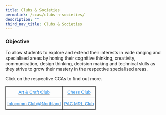 ```yaml
---
title: Clubs & Societies
permalink: /ccas/clubs-n-societies/
description: ""
third_nav_title: Clubs & Societies
---
```

### Objective

To allow students to explore and extend their interests in wide ranging and specialised areas by honing their cognitive thinking, creativity, communication, design thinking, decision making and technical skills as they strive to grow their mastery in the respective specialised areas.

  

Click on the respective CCAs to find out more.

<style type="text/css">
.tg  {border-collapse:collapse;border-spacing:0;}
.tg td{border-color:black;border-style:solid;border-width:1px;font-family:Arial, sans-serif;font-size:14px;
  overflow:hidden;padding:10px 5px;word-break:normal;}
.tg th{border-color:black;border-style:solid;border-width:1px;font-family:Arial, sans-serif;font-size:14px;
  font-weight:normal;overflow:hidden;padding:10px 5px;word-break:normal;}
.tg .tg-gdxe{color:#2289E7;text-align:center;vertical-align:top}
</style>
<table class="tg">
<thead>
  <tr>
    <th class="tg-gdxe"><a href="/ccas/clubs-n-societies/art-n-craft-club"><span style="text-decoration:none;color:#2289E7">Art &amp; Craft Club</span></a></th>
    <th class="tg-gdxe"><a href="/ccas/clubs-n-societies/chess-club"><span style="text-decoration:none;color:#2289E7">Chess Club</span></a></th>
  </tr>
</thead>
<tbody>
  <tr>
    <td class="tg-gdxe"><a href="/ccas/clubs-n-societies/infocomm-club-at-northland/photography-club"><span style="text-decoration:none;color:#2289E7">Infocomm Club@Northland</span></a></td>
    <td class="tg-gdxe"><a href="/ccas/clubs-n-societies/pac-mrl-club"><span style="text-decoration:none;color:#2289E7">PAC MRL Club</span></a></td>
  </tr>
</tbody>
</table>